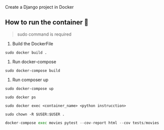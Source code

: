 Create a Django project in Docker

## How to run the container :whale2:

> sudo command is required

1. Build the DockerFile

```
sudo docker build . 

```

1. Run docker-compose

```
sudo docker-compose build 

```

1. Run composer up

```
sudo docker-compose up 

```

```
sudo docker ps

```

```
sudo docker exec <container_name> <python instrucction> 

```

```
sudo chown -R $USER:$USER .

```

```python
docker-compose exec movies pytest --cov-report html --cov tests/movies
```

